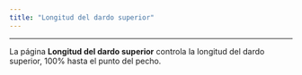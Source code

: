 ```yaml
---
title: "Longitud del dardo superior"
---
```


***

La página **Longitud del dardo superior** controla la longitud del dardo superior, 100% hasta el punto del pecho.




